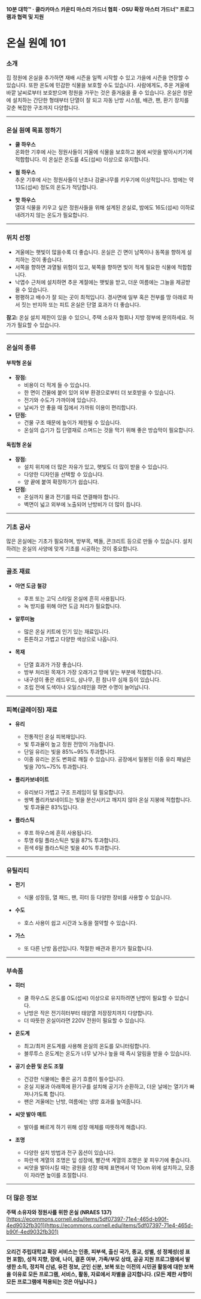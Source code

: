 #### 10분 대학™ · 클라카마스 카운티 마스터 가드너 협회 · OSU 확장 마스터 가드너™ 프로그램과 협력 및 지원

# 온실 원예 101

### 소개

집 정원에 온실을 추가하면 재배 시즌을 일찍 시작할 수 있고 가을에 시즌을 연장할 수 있습니다. 또한 온도에 민감한 식물을 보호할 수도 있습니다. 사람에게도, 추운 겨울에 바깥 날씨로부터 보호받으며 정원을 가꾸는 것은 즐거움을 줄 수 있습니다. 온실은 창문에 설치하는 간단한 형태부터 단열이 잘 되고 자동 난방 시스템, 배관, 팬, 환기 장치를 갖춘 복잡한 구조까지 다양합니다.

---

### 온실 원예 목표 정하기

- **쿨 하우스**  
  온화한 기후에 사는 정원사들이 겨울에 식물을 보호하고 봄에 씨앗을 발아시키기에 적합합니다. 이 온실은 온도를 4도(섭씨) 이상으로 유지합니다.

- **웜 하우스**  
  추운 기후에 사는 정원사들이 난초나 감귤나무를 키우기에 이상적입니다. 밤에는 약 13도(섭씨) 정도의 온도가 적당합니다.

- **핫 하우스**  
  열대 식물을 키우고 싶은 정원사들을 위해 설계된 온실로, 밤에도 16도(섭씨) 이하로 내려가지 않는 온도가 필요합니다.

---

### 위치 선정

- 겨울에는 햇빛이 많을수록 더 좋습니다. 온실은 긴 면이 남쪽이나 동쪽을 향하게 설치하는 것이 좋습니다.
- 서쪽을 향하면 과열될 위험이 있고, 북쪽을 향하면 빛이 적게 필요한 식물에 적합합니다.
- 낙엽수 근처에 설치하면 추운 계절에는 햇빛을 받고, 더운 여름에는 그늘을 제공받을 수 있습니다.
- 평평하고 배수가 잘 되는 곳이 최적입니다. 경사면에 일부 혹은 전부를 땅 아래로 파서 짓는 반지하 또는 피트 온실은 단열 효과가 더 좋습니다.

**참고:** 온실 설치 제한이 있을 수 있으니, 주택 소유자 협회나 지방 정부에 문의하세요. 허가가 필요할 수 있습니다.

---

### 온실의 종류

#### 부착형 온실

- **장점:**
  - 비용이 더 적게 들 수 있습니다.
  - 한 면이 건물에 붙어 있어 외부 환경으로부터 더 보호받을 수 있습니다.
  - 전기와 수도가 가까이에 있습니다.
  - 날씨가 안 좋을 때 집에서 가까워 이용이 편리합니다.
- **단점:**
  - 건물 구조 때문에 높이가 제한될 수 있습니다.
  - 온실의 습기가 집 단열재로 스며드는 것을 막기 위해 좋은 방습막이 필요합니다.

#### 독립형 온실

- **장점:**
  - 설치 위치에 더 많은 자유가 있고, 햇빛도 더 많이 받을 수 있습니다.
  - 다양한 디자인을 선택할 수 있습니다.
  - 양 끝에 붙여 확장하기가 쉽습니다.
- **단점:**
  - 온실까지 물과 전기를 따로 연결해야 합니다.
  - 벽면이 넓고 외부에 노출되어 난방비가 더 많이 듭니다.

---

### 기초 공사

많은 온실에는 기초가 필요하며, 방부목, 벽돌, 콘크리트 등으로 만들 수 있습니다. 설치하려는 온실의 사양에 맞게 기초를 시공하는 것이 중요합니다.

---

### 골조 재료

- **아연 도금 철강**
  - 후프 또는 고딕 스타일 온실에 흔히 사용됩니다.
  - 녹 방지를 위해 아연 도금 처리가 필요합니다.

- **알루미늄**
  - 많은 온실 키트에 인기 있는 재료입니다.
  - 튼튼하고 가볍고 다양한 색상으로 나옵니다.

- **목재**
  - 단열 효과가 가장 좋습니다.
  - 방부 처리된 목재가 가장 오래가고 땅에 닿는 부분에 적합합니다.
  - 내구성이 좋은 레드우드, 삼나무, 흰 참나무 심재 등이 있습니다.
  - 조립 전에 도색이나 오일스테인을 하면 수명이 늘어납니다.

---

### 피복(글레이징) 재료

- **유리**
  - 전통적인 온실 피복재입니다.
  - 빛 투과율이 높고 정원 전망이 가능합니다.
  - 단일 유리는 빛을 85%~95% 투과합니다.
  - 이중 유리는 온도 변화로 깨질 수 있습니다. 공장에서 밀봉된 이중 유리 패널은 빛을 70%~75% 투과합니다.

- **폴리카보네이트**
  - 유리보다 가볍고 구조 프레임이 덜 필요합니다.
  - 쌍벽 폴리카보네이트는 빛을 분산시키고 깨지지 않아 온실 지붕에 적합합니다. 빛 투과율은 83%입니다.

- **플라스틱**
  - 후프 하우스에 흔히 사용됩니다.
  - 투명 6밀 플라스틱은 빛을 87% 투과합니다.
  - 흰색 6밀 플라스틱은 빛을 40% 투과합니다.

---

### 유틸리티

- **전기**
  - 식물 성장등, 열 패드, 팬, 히터 등 다양한 장비를 사용할 수 있습니다.

- **수도**
  - 호스 사용이 쉽고 시간과 노동을 절약할 수 있습니다.

- **가스**
  - 또 다른 난방 옵션입니다. 적절한 배관과 환기가 필요합니다.

---

### 부속품

- **히터**
  - 쿨 하우스도 온도를 0도(섭씨) 이상으로 유지하려면 난방이 필요할 수 있습니다.
  - 난방은 작은 전기히터부터 태양열 저장장치까지 다양합니다.
  - 더 따뜻한 온실이라면 220V 전원이 필요할 수 있습니다.

- **온도계**
  - 최고/최저 온도계를 사용해 온실의 온도를 모니터링합니다.
  - 블루투스 온도계는 온도가 너무 낮거나 높을 때 즉시 알림을 받을 수 있습니다.

- **공기 순환 및 온도 조절**
  - 건강한 식물에는 좋은 공기 흐름이 필수입니다.
  - 온실 지붕과 아래쪽에 환기구를 설치해 공기가 순환하고, 더운 날에는 열기가 빠져나가도록 합니다.
  - 팬은 겨울에는 난방, 여름에는 냉방 효과를 높여줍니다.

- **씨앗 발아 매트**
  - 발아를 빠르게 하기 위해 성장 매체를 따뜻하게 해줍니다.

- **조명**
  - 다양한 설치 방법과 전구 옵션이 있습니다.
  - 파란색 계열의 조명은 잎 성장에, 빨간색 계열의 조명은 꽃 피우기에 좋습니다.
  - 씨앗을 발아시킬 때는 광원을 성장 매체 표면에서 약 10cm 위에 설치하고, 모종이 자라면 높이를 조절합니다.

---

### 더 많은 정보

**주택 소유자와 정원사를 위한 온실 (NRAES 137)**  
[https://ecommons.cornell.edu/items/5df07397-71e4-465d-b90f-4ed9032fb301](https://ecommons.cornell.edu/items/5df07397-71e4-465d-b90f-4ed9032fb301)

---

#### 오리건 주립대학교 확장 서비스는 인종, 피부색, 출신 국가, 종교, 성별, 성 정체성(성 표현 포함), 성적 지향, 장애, 나이, 결혼 여부, 가족/부모 상태, 공공 지원 프로그램에서 발생한 소득, 정치적 신념, 유전 정보, 군인 신분, 보복 또는 이전의 시민권 활동에 대한 보복을 이유로 모든 프로그램, 서비스, 활동, 자료에서 차별을 금지합니다. (모든 제한 사항이 모든 프로그램에 적용되는 것은 아닙니다.)
---